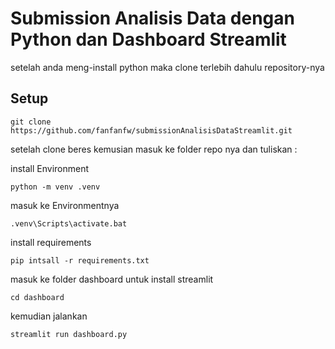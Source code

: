 # Submission Analisis Data dengan Python dan Dashboard Streamlit

setelah anda meng-install python maka clone terlebih dahulu repository-nya

## Setup

```
git clone https://github.com/fanfanfw/submissionAnalisisDataStreamlit.git
```
setelah clone beres kemusian masuk ke folder repo nya dan tuliskan :

install Environment
```
python -m venv .venv
```
masuk ke Environmentnya
```
.venv\Scripts\activate.bat
```
install requirements
```
pip intsall -r requirements.txt
```
masuk ke folder dashboard untuk install streamlit

```
cd dashboard
```
kemudian jalankan
```
streamlit run dashboard.py
```
